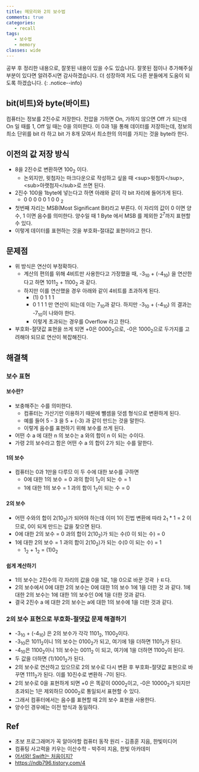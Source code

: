 ```yaml
---
title: 메모리와 2의 보수법
comments: true
categories:
   - recall
tags:
   - 보수법
   - memory
classes: wide
---
```

공부 후 정리한 내용으로, 잘못된 내용이 있을 수도 있습니다.  잘못된 점이나 추가해주실 부분이 있다면 알려주시면 감사하겠습니다. 더 성장하여 저도 다른 분들에게 도움이 되도록 하겠습니다.
{: .notice--info}

## bit(비트)와 byte(바이트)

컴퓨터는 정보를 2진수로 저장한다. 전압을 가하면 On, 가하지 않으면 Off 가 되는데 On 일 때를 1, Off 일 때는 0을 의미한다. 이 0과 1을 통해 데이터를 저장하는데, 정보의 최소 단위를 bit 라 하고 bit 가 8개 모여서 최소한의 의미를 가지는 것을 byte라 한다.

## 이전의 값 저장 방식

- 8을 2진수로 변환하면 100<sub>2</sub> 이다.
  - 논외지만, 윗첨자는 마크다운으로 작성하고 싶을 때 \<sup\>윗첨자\</sup\>, \<sub\>아랫첨자\</sub\>로 쓰면 된다.
- 2진수 100을 1byte에 넣는다고 하면 아래와 같이 각 bit 자리에 들어가게 된다.
  - 0 0 0 0 0 1 0 0 <sub>2</sub>
- 첫번째 자리는 MSB(Most Significant Bit)라고 부른다. 이 자리의 값이 0 이면 양수, 1 이면 음수를 의미한다. 양수일 때 1 Byte 에서 MSB 를 제외한 2<sup>7</sup>까지 표현할 수 있다.  
- 이렇게 데이터를 표현하는 것을 부호화-절대값 표현이라고 한다.

## 문제점

- 위 방식은 연산이 부정확하다.
  - 계산의 편의를 위해 4비트만 사용한다고 가정했을 때,  -3<sub>10</sub> + (-4<sub>10</sub>) 을 연산한다고 하면 1011<sub>2</sub>  + 1100<sub>2</sub> 과 같다.
  - 하지만 이를 연산했을 경우 아래와 같이 4비트를 초과하게 된다.
    - (1) 0 1 1 1
    - 0 1 1 1 만 연산이 되는데 이는 7<sub>10</sub>과 같다. 하지만 -3<sub>10</sub> + (-4<sub>10</sub>) 의 결과는 -7<sub>10</sub>이 나와야 한다.
    - 이렇게 초과되는 경우를 Overflow 라고 한다.
- 부호화-절댓값 표현을 쓰게 되면 +0은 0000<sub>2</sub>으로, -0은 1000<sub>2</sub>으로 두가지를 고려해야 되므로 연산이 복잡해진다.

## 해결책

### 보수 표현

#### 보수란?

- 보충해주는 수를 의미한다. 
  - 컴퓨터는 가산기만 이용하기 때문에 뺄셈을 덧셈 형식으로 변환하게 된다. 
  - 예를 들어 5 - 3 을 5 + (-3) 과 같이 만드는 것을 말한다.
  - 이렇게 음수를 표현하기 위해 보수를 쓰게 된다.
- 어떤 수 a 에 대한 n 의 보수는 a 와의 합이 n 이 되는 수이다.
- 가령 2의 보수라고 함은 어떤 수 a 의 합이 2가 되는 수를 말한다.

#### 1의 보수

- 컴퓨터는 0과 1만을 다루므 이 두 수에 대한 보수를 구하면
  - 0에 대한 1의 보수 = 0 과의 합이 1<sub>2</sub>이 되는 수 = 1
  - 1에 대한 1의 보수 = 1 과의 합이 1<sub>2</sub>이 되는 수 = 0

#### 2의 보수

- 어떤 수와의 합이 2(10<sub>2</sub>)가 되어야 하는데 이미 1이 진법 변환에 따라 2<sub>1</sub> * 1 = 2 이므로, 0이 되게 만드는 값을 찾으면 된다. 
- 0에 대한 2의 보수 = 0 과의 합이 2(10<sub>2</sub>)가 되는 수(0 이 되는 수) = 0 
- 1에 대한 2의 보수 = 1 과의 합이 2(10<sub>2</sub>)가 되는 수(0 이 되는 수) = 1
  - 1<sub>2</sub> + 1<sub>2</sub> = (1)0<sub>2</sub> 

#### 쉽게 계산하기

- 1의 보수는 2진수의 각 자리의 값을 0을 1로, 1을 0으로 바꾼 것곽 ㅏㅌ다.
- 2의 보수에서 0에 대한 2의 보수는 0에 대한 1의 보수 1에 1을 더한 것 과 같다. 1에 대한 2의 보수는 1에 대한 1의 보수인 0에 1을 더한 것과 같다.
- 결국 2진수 a 에 대한 2의 보수는 a에 대한 1의 보수에 1을 더한 것과 같다.

### 2의 보수 표현으로 부호화-절댓값 문제 해결하기

-   -3<sub>10</sub> + (-4<sub>10</sub>) 은 2의 보수가 각각 1101<sub>2</sub>, 1100<sub>2</sub>이다. 
  - -3<sub>10</sub>은 1011<sub>2</sub>이니 1의 보수는 0100<sub>2</sub>가 되고, 여기에 1을 더하면 1101<sub>2</sub>가 된다.
  - -4<sub>10</sub>은 1100<sub>2</sub>이니 1의 보수는 0011<sub>2</sub> 이 되고, 여기에 1을 더하면 1100<sub>2</sub>이 된다.
- 두 값을 더하면 (1)1001<sub>2</sub>가 된다. 
- 2의 보수로 연산하고 있으므로 2의 보수로 다시 변환 후 부호화-절댓값 표현으로 바꾸면 1111<sub>2</sub>가 된다. 이를 10진수로 변환하 -7이 된다.
- 2의 보수로 0을 표현하게 되면 +0 은 똑같이 0000<sub>2</sub>이고, -0은 10000<sub>2</sub>가 되지만 초과되는 1은 제외하므 0000<sub>2</sub>로 통일되서 표현할 수 있다.
- 그래서 컴퓨터에서는 음수를 표현할 때 2의 보수 표현을 사용한다.
- 양수인 경우에는 이전 방식과 동일하다.

## Ref

- 초보 프로그래머가 꼭 알아야할 컴퓨터 동작 원리 - 김종훈 지음, 한빛미디어
- 컴퓨팅 사고력을 키우는 이산수학 - 박주미 지음, 한빛 아카데미
- [어서와! Swift는 처음이지?](https://programmers.co.kr/learn/courses/9873)
- https://ndb796.tistory.com/4

  